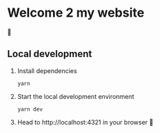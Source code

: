 # Welcome 2 my website

:wave:

## Local development

1. Install dependencies

   ```
   yarn
   ```

2. Start the local development environment

   ```
   yarn dev
   ```

3. Head to http://localhost:4321 in your browser :cartwheeling:
